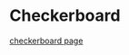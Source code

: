 # Checkerboard
[checkerboard page](https://stevenalexander44.github.io/Checkerboard/checkerboard.html)
